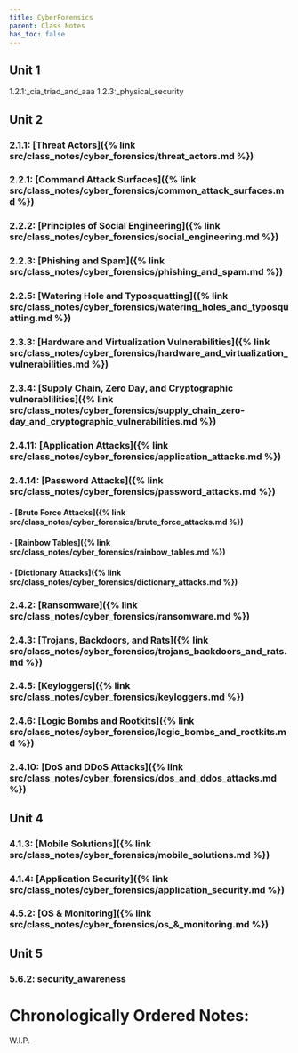 ```yaml
---
title: CyberForensics
parent: Class Notes
has_toc: false
---
```


## Unit 1
1.2.1:_cia_triad_and_aaa
1.2.3:_physical_security
## Unit 2
### 2.1.1:  [Threat Actors]({% link src/class_notes/cyber_forensics/threat_actors.md %})
### 2.2.1:  [Command Attack Surfaces]({% link src/class_notes/cyber_forensics/common_attack_surfaces.md %})
### 2.2.2:  [Principles of Social Engineering]({% link src/class_notes/cyber_forensics/social_engineering.md %})
### 2.2.3:  [Phishing and Spam]({% link src/class_notes/cyber_forensics/phishing_and_spam.md %})
### 2.2.5:  [Watering Hole and Typosquatting]({% link src/class_notes/cyber_forensics/watering_holes_and_typosquatting.md %})
### 2.3.3:  [Hardware and Virtualization Vulnerabilities]({% link src/class_notes/cyber_forensics/hardware_and_virtualization_vulnerabilities.md %})
### 2.3.4:  [Supply Chain, Zero Day, and Cryptographic vulnerablilities]({% link src/class_notes/cyber_forensics/supply_chain_zero-day_and_cryptographic_vulnerabilities.md %})
### 2.4.11: [Application Attacks]({% link src/class_notes/cyber_forensics/application_attacks.md %})
### 2.4.14: [Password Attacks]({% link src/class_notes/cyber_forensics/password_attacks.md %})
#### - [Brute Force Attacks]({% link src/class_notes/cyber_forensics/brute_force_attacks.md %})
#### - [Rainbow Tables]({% link src/class_notes/cyber_forensics/rainbow_tables.md %})
#### - [Dictionary Attacks]({% link src/class_notes/cyber_forensics/dictionary_attacks.md %})
### 2.4.2:  [Ransomware]({% link src/class_notes/cyber_forensics/ransomware.md %})
### 2.4.3:  [Trojans, Backdoors, and Rats]({% link src/class_notes/cyber_forensics/trojans_backdoors_and_rats.md %})
### 2.4.5:  [Keyloggers]({% link src/class_notes/cyber_forensics/keyloggers.md %})
### 2.4.6:  [Logic Bombs and Rootkits]({% link src/class_notes/cyber_forensics/logic_bombs_and_rootkits.md %})
### 2.4.10: [DoS and DDoS Attacks]({% link src/class_notes/cyber_forensics/dos_and_ddos_attacks.md %})
## Unit 4
### 4.1.3:  [Mobile Solutions]({% link src/class_notes/cyber_forensics/mobile_solutions.md %})
### 4.1.4:  [Application Security]({% link src/class_notes/cyber_forensics/application_security.md %})
### 4.5.2:  [OS & Monitoring]({% link src/class_notes/cyber_forensics/os_&_monitoring.md %})    
## Unit 5
### 5.6.2:  security_awareness

# Chronologically Ordered Notes:
W.I.P.

<!-- # config files
# app vuln
# security awareness -->